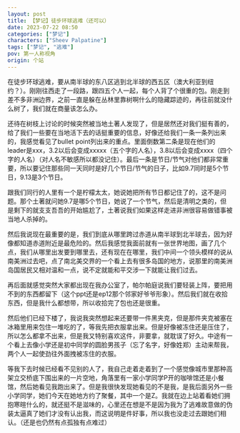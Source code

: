 ```yaml
---
layout: post
title: 【梦记】徒步环球逃难（还可以）
date: 2023-07-22 08:50
categories: ["梦记"]
characters: ["Sheev Palpatine"]
tags: ["梦记", "逃难"]
pov: 第一人称视角
origin: 个站
---
```


在徒步环球逃难，要从南半球的东八区逃到北半球的西五区（澳大利亚到纽约？）。刚刚往西走了一段路，跟四五个人一起，每个人背了个很重的包。刚走到差不多非洲边界，之前一直是躲在丛林里靠树啊什么的隐藏踪迹的，再往前就没什么树了，我们就在商量该怎么办。

还待在树枝上讨论的时候突然被当地土著人发现了，但是居然还对我们挺有善的，给了我们一些要在当地活下去的话挺重要的信息，好像还给我们一条一条列出来的，我感觉看见了bullet point列出来的重点。里面倒数第二条是现在他们的leader是xxx，3.2以后会变成xxxxx（五个字的人名），3.8以后会变成xxxx（四个字的人名）（对人名不敏感所以都没记住）。最后一条是节日/节气对他们都非常重要，所以要记住那些同一天同时是好几个节日/节气的日子，比如9.7同时是5个节日，9.13是3个节日。

跟我们同行的人里有一个是柠檬太太，她说她把所有节日都记住了的，这不是问题。那个土著就问她9.7是哪5个节日，她说了一个节气，然后是清明之类的，但是剩下的就支支吾吾的开始尴尬了，土著说我们如果这样走进非洲很容易做错事被当地人杀掉的。

然后我说现在最重要的是，我们到底从哪里跨过赤道从南半球到北半球去，因为好像都知道赤道附近是最危险的。然后我感觉我面前就有一张世界地图，画了几个点，我们从哪里出发要到哪里去，还有现在在哪里，我们中间一个领头模样的说从南美洲过去吧，点了南北美交界的一个看上去有很多岛国的地方，说那里的南美洲岛国居民又相对温和一点，说不定就能和平交涉一下就能让我们过去。

再后面就感觉突然大家都出现在我办公室了，帕尔帕庭说我们要轻装上阵，要把用不到的东西都留下（这个ppt还是ep12那个邻家好爷爷形象）。然后我们就在收拾东西，但是我什么都想带，所以收拾完了包也还是很重。

然后他们已经下楼了，我说我突然想起来还要带一件黑夹克，但是那件夹克被塞在冰箱里用来包住一堆吃的了，等我先把衣服拿出来。但是好像被冻住还是压住了，所以怎么都拿不出来，但是我又特别喜欢这件，非要拿，就耽误了好久。中途有一个看上去像小学还是初中同学的圆脸男孩子（忘了名字，好像姓郑）主动来帮我，两个人一起使劲往外面拽被冻住的衣服。

等我下去时候已经看不见别的人了，我自己走着走着到了一个感觉像城市里那种高架立交桥底下围出来的一片空地，角落里有一家小学同学P开的咖啡馆还是小餐馆，然后她看见我跑出来了。但是我很快发现她看见的不是我，是我后面另外一些小学同学，她们今天在她地方约了聚餐，其中一个是Z。我就在边上站着看她们拥抱寒暄什么的，就还挺不是滋味的，心里还在想是不是因为我为了逃难故意做的伪装太逼真了她们才没有认出我，而这说明是件好事，所以我也没走过去跟她们相认。（还是也仍然有点孤独有点难过）
